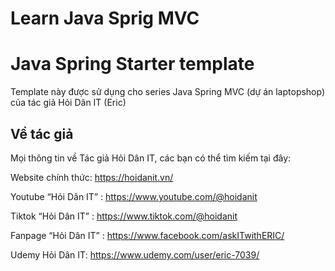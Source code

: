# Learn Java Sprig MVC

# Java Spring Starter template

Template này được sử dụng cho series Java Spring MVC (dự án laptopshop) của tác giả Hỏi Dân IT (Eric)

## Về tác giả

Mọi thông tin về Tác giả Hỏi Dân IT, các bạn có thể tìm kiếm tại đây:

Website chính thức: <https://hoidanit.vn/>

Youtube “Hỏi Dân IT” : <https://www.youtube.com/@hoidanit>

Tiktok “Hỏi Dân IT” :  <https://www.tiktok.com/@hoidanit>

Fanpage “Hỏi Dân IT” : <https://www.facebook.com/askITwithERIC/>

Udemy Hỏi Dân IT: <https://www.udemy.com/user/eric-7039/>
